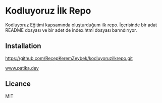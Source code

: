 # Kodluyoruz İlk Repo
Kodluyoruz Eğitimi kapsamında oluşturduğum ilk repo.
İçerisinde bir adat README dosyası ve bir adet de index.html dosyası barındırıyor.

## Installation

https://github.com/RecepKeremZeybek/kodluyoruzilkrepo.git

www.patika.dev

## Licance 
MIT



